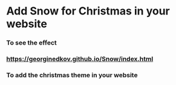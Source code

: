 # Add Snow for Christmas in your website

### To see the effect
### https://georginedkov.github.io/Snow/index.html

### To add the christmas theme in your website
### <script src="https://georginedkov.github.io/Snow/snow.js"></script>
